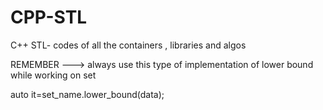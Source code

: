 # CPP-STL
C++ STL- codes of all the containers , libraries and algos



REMEMBER --->
always use this type of implementation of lower bound while 
working on set 

auto it=set_name.lower_bound(data);


